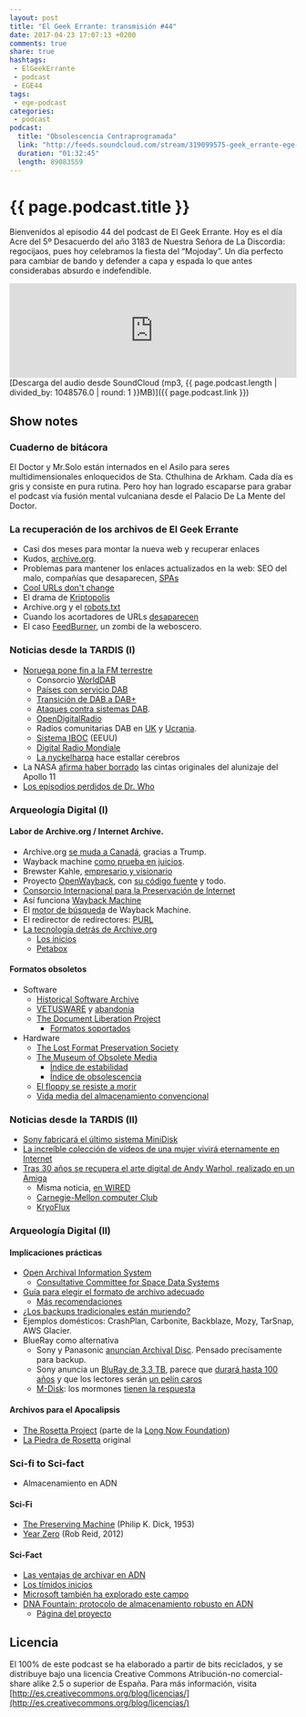 ```yaml
---
layout: post
title: "El Geek Errante: transmisión #44"
date: 2017-04-23 17:07:13 +0200
comments: true
share: true
hashtags:
 - ElGeekErrante
 - podcast
 - EGE44
tags:
 - ege-podcast
categories:
 - podcast
podcast:
  title: "Obsolescencia Contraprogramada"
  link: "http://feeds.soundcloud.com/stream/319099575-geek_errante-ege-podcast-ep44.mp3"
  duration: "01:32:45"
  length: 89083559
---
```


# {{ page.podcast.title }}
Bienvenidos al episodio 44 del podcast de El Geek Errante. Hoy es el día Acre del 5º Desacuerdo del año 3183 de Nuestra Señora de La Discordia: regocijaos, pues hoy celebramos la fiesta del  “Mojoday”. Un día perfecto para cambiar de bando y defender a capa y espada lo que antes considerabas absurdo e indefendible.

<iframe width="100%" height="166" scrolling="no" frameborder="no" src="https://w.soundcloud.com/player/?url=https%3A//api.soundcloud.com/tracks/319099575&amp;color=ff5500&amp;auto_play=false&amp;hide_related=false&amp;show_comments=true&amp;show_user=true&amp;show_reposts=false"></iframe>
[Descarga del audio desde SoundCloud (mp3, {{ page.podcast.length | divided_by: 1048576.0 | round: 1 }}MB)]({{ page.podcast.link }})

## Show notes

### Cuaderno de bitácora
El Doctor y Mr.Solo están internados en el Asilo para seres multidimensionales enloquecidos de Sta. Cthulhina de Arkham. Cada día es gris y consiste en pura rutina. Pero hoy han logrado escaparse para grabar el podcast vía fusión mental vulcaniana desde el Palacio De La Mente del Doctor.

### La recuperación de los archivos de El Geek Errante
- Casi dos meses para montar la nueva web y recuperar enlaces
- Kudos, [archive.org](https://archive.org/).
- Problemas para mantener los enlaces actualizados en la web: SEO del malo, compañías que desaparecen, [SPAs](https://medium.com/@stilkov/why-i-hate-your-single-page-app-f08bb4ff9134)
- [Cool URLs don't change](https://www.w3.org/Provider/Style/URI)
- El drama de [Kriptopolis](https://twitter.com/kriptopolis)
- Archive.org y el [robots.txt](https://tech.slashdot.org/story/17/04/23/0027207/should-archiveorg-ignore-robotstxt-directives-and-cache-everything)
- Cuando los acortadores de URLs [desaparecen](https://techcrunch.com/2009/08/14/following-the-trim-incident-301works-is-ready-to-insure-shortened-urls/)
- El caso [FeedBurner](https://en.wikipedia.org/wiki/FeedBurner), un zombi de la weboscero.

### Noticias desde la TARDIS (I)
- [Noruega pone fin a la FM terrestre](http://www.bbc.com/mundo/noticias/2015/04/150421_tecnologia_noruega_radio_fm_cambio_digital_ig)
  - Consorcio [WorldDAB](https://www.worlddab.org/)
  - [Países con servicio DAB](https://en.wikipedia.org/wiki/Countries_using_DAB/DMB)
  - [Transición de DAB a DAB+](https://media.info/radio/opinion/dab-and-dab-the-differences-and-its-use-in-the-uk)
  - [Ataques contra sistemas DAB](https://www.youtube.com/watch?v=ryNtz1nxmO4).
  - [OpenDigitalRadio](http://www.opendigitalradio.org/)
  - Radios comunitarias DAB en [UK](https://www.theregister.co.uk/2013/08/06/open_source_hacks_dab_to_the_masses/) y [Ucrania](http://tipok.org.ua/node/41).
  - [Sistema IBOC](https://es.wikipedia.org/wiki/In-band_on-channel) (EEUU)
  - [Digital Radio Mondiale](https://en.wikipedia.org/wiki/Digital_Radio_Mondiale)
  - [La nyckelharpa](https://www.youtube.com/watch?v=X1tWXz_dqIE) hace estallar cerebros
- La NASA [afirma haber borrado](http://www.reuters.com/article/us-nasa-tapes-idUSTRE56F5MK20090716) las cintas originales del alunizaje del Apollo 11
- [Los episodios perdidos de Dr. Who](https://en.wikipedia.org/wiki/Doctor_Who_missing_episodes)

### Arqueología Digital (I)

#### Labor de Archive.org / Internet Archive.
- Archive.org [se muda a Canadá](https://blog.archive.org/2016/11/29/help-us-keep-the-archive-free-accessible-and-private/), gracias a Trump.
- Wayback machine [como prueba en juicios](https://tech.slashdot.org/story/16/05/19/160220/federal-judge-says-internet-archives-wayback-machine-a-perfectly-legitimate-source-of-evidence).
- Brewster Kahle, [empresario y visionario](http://www.newyorker.com/magazine/2015/01/26/cobweb)
- Proyecto [OpenWayback](http://www.netpreserve.org/openwayback), con [su código fuente](https://github.com/internetarchive/wayback) y todo.
- [Consorcio Internacional para la Preservación de Internet](https://en.wikipedia.org/wiki/International_Internet_Preservation_Consortium)
- Así funciona [Wayback Machine](https://www.quora.com/How-much-data-does-Wayback-Machine-store)
- El [motor de búsqueda](https://gizmodo.com/the-wayback-machine-is-getting-a-search-engine-1739099940) de Wayback Machine.
- El redirector de redirectores: [PURL](https://en.wikipedia.org/wiki/Persistent_uniform_resource_locator)
- [La tecnología detrás de Archive.org](http://www.enterprisestorageforum.com/technology/features/article.php/3633256/The-Wayback-Machine-From-Petabytes-to-PetaBoxes.htm)
  - [Los inicios](https://www.linux.com/news/behind-wayback-machine)
  - [Petabox](https://archive.org/web/petabox.php)

#### Formatos obsoletos
- Software
  - [Historical Software Archive](https://archive.org/details/historicalsoftware)
  - [VETUSWARE](http://vetusware.com/) y [abandonia](http://www.abandonia.com/)
  - [The Document Liberation Project](http://www.documentliberation.org/about/)
    - [Formatos soportados](https://wiki.documentfoundation.org/DLP/Libraries#Suggested_formats)
- Hardware
  - [The Lost Format Preservation Society](http://www.experimentaljetset.nl/archive/lostformats)
  - [The Museum of Obsolete Media](http://www.obsoletemedia.org/)
    - [Índice de estabilidad](http://www.obsoletemedia.org/media-preservation/media-stability-ratings/)
    - [Índice de obsolescencia](http://www.obsoletemedia.org/media-preservation/obsolescence-ratings/)
  - [El floppy se resiste a morir](http://www.digitaltrends.com/computing/why-do-floppy-disks-still-exist-the-world-isnt-ready-to-move-on/)
  - [Vida media del almacenamiento convencional](http://www.storagecraft.com/blog/data-storage-lifespan/)

### Noticias desde la TARDIS (II)
- [Sony fabricará el último sistema MiniDisk](http://www.bbc.com/news/technology-21297024)
- [La increíble colección de vídeos de una mujer vivirá eternamente en Internet](https://www.dailydot.com/upstream/marion-stokes-vhs-internet-archive-input/)
- [Tras 30 años se recupera el arte digital de Andy Warhol, realizado en un Amiga](http://www.theverge.com/2014/4/24/5646554/andy-warhols-lost-amiga-computer-art-photo-essay)
  - Misma noticia, [en WIRED](https://www.wired.com/2014/05/watch-andy-warhol-computer-art/)
  - [Carnegie-Mellon computer Club](http://www.club.cc.cmu.edu/)
  - [KryoFlux](http://www.kryoflux.com/)

### Arqueología Digital (II)

#### Implicaciones prácticas
- [Open Archival Information System](https://en.wikipedia.org/wiki/Open_Archival_Information_System)
  - [Consultative Committee for Space Data Systems](https://en.wikipedia.org/wiki/Consultative_Committee_for_Space_Data_Systems)
- [Guía para elegir el formato de archivo adecuado](https://en.wikibooks.org/wiki/Choosing_The_Right_File_Format/Print_version)
  - [Más recomendaciones](https://en.wikibooks.org/wiki/Choosing_The_Right_File_Format/Print_version#Quick_Guide_to_recommended_formats)
- [¿Los backups tradicionales están muriendo?](http://www.backupreview.info/2016/08/24/legacy-storage-dead-or-alive/)
- Ejemplos domésticos: CrashPlan, Carbonite, Backblaze, Mozy, TarSnap, AWS Glacier.
- BlueRay como alternativa
  - Sony y Panasonic [anuncian Archival Disc](http://www.theinquirer.net/inquirer/news/2333250/sony-and-panasonic-unveil-archival-disc-as-blu-ray-successor). Pensado precisamente para backup.
  - Sony anuncia un [BluRay de 3.3 TB](http://www.techhive.com/article/3057230/storage/sony-cranks-up-optical-disc-storage-to-33tb.html), parece que [durará hasta 100 años](http://www.hardwarezone.com.sg/tech-news-sony-s-latest-33tb-archiving-storage-system-boasts-shelf-life-100-years) y que los lectores serán [un pelín caros](http://www.visuals.co.uk/5013743-odsd280u.html)
  - [M-Disk](http://www.mdisc.com/): los mormones [tienen la respuesta](http://ask.lib.byu.edu/a.php?qid=309884)

#### Archivos para el Apocalipsis
- [The Rosetta Project](http://rosettaproject.org/) (parte de la [Long Now Foundation](http://longnow.org/))
- [La Piedra de Rosetta](https://en.wikipedia.org/wiki/Rosetta_Stone) original

### Sci-fi to Sci-fact
- Almacenamiento en ADN

#### Sci-Fi
- [The Preserving Machine](https://www.goodreads.com/book/show/1902160.The_Preserving_Machine) (Philip K. Dick, 1953)
- [Year Zero](https://www.goodreads.com/book/show/12953520-year-zero) (Rob Reid, 2012)

#### Sci-Fact
- [Las ventajas de archivar en ADN](http://www.bbc.com/mundo/noticias/2013/01/130124_ventajas_archivar_documentos_adn)
- [Los tímidos inicios](http://www.bbc.com/future/story/20130724-saving-civilisation-in-one-room)
- [Microsoft también ha explorado este campo](https://www.technologyreview.com/s/601851/microsoft-reports-a-big-leap-forward-for-dna-data-storage/)
- [DNA Fountain: protocolo de almacenamiento robusto en ADN](http://science.sciencemag.org/content/355/6328/950.full)
  - [Página del proyecto](http://dnafountain.teamerlich.org/)

## Licencia
El 100% de este podcast se ha elaborado a partir de bits reciclados, y se distribuye bajo una licencia Creative Commons Atribución-no comercial-share alike 2.5 o superior de España. Para más información, visita [http://es.creativecommons.org/blog/licencias/](http://es.creativecommons.org/blog/licencias/)

